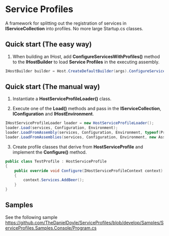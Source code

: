 # Service Profiles

A framework for splitting out the registration of services in __IServiceCollection__ into profiles. No more large Startup.cs classes.

## Quick start (The easy way)

1. When building an IHost, add __ConfigureServicesWithProfiles()__ method to the __IHostBuilder__ to load __Service Profiles__ in the executing assembly.

````csharp
IHostBuilder builder = Host.CreateDefaultBuilder(args).ConfigureServicesWithProfiles();
````               

## Quick start (The manual way)

1. Instantiate a __HostServiceProfileLoader()__ class.

2. Execute one of the __Load()__ methods and pass in the __IServiceCollection__, __IConfiguration__ and __IHostEnvironment__.

````csharp
IHostServiceProfileLoader loader = new HostServiceProfileLoader();
loader.Load(services, Configuration, Environment);
loader.LoadFromAssembly(services, Configuration, Environment, typeof(Program).Assembly);
loader.LoadFromAssemblies(services, Configuration, Environment, new Assembly[] {typeof(Program).Assembly});
````

3. Create profile classes that derive from __HostServiceProfile__ and implement the __Configure()__ method.

````csharp
public class TestProfile : HostServiceProfile
{
    public override void Configure(IHostServiceProfileContext context)
    {
        context.Services.AddBeer();
    }
}
````

## Samples

See the following sample <https://github.com/TheDanielDoyle/ServiceProfiles/blob/develop/Samples/ServiceProfiles.Samples.Console/Program.cs>
